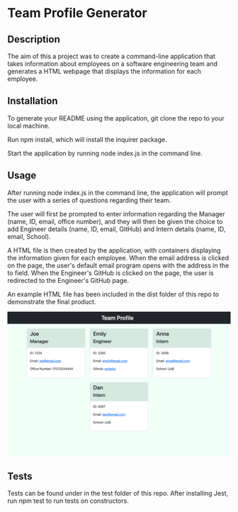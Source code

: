 # Team Profile Generator

## Description 

The aim of this a project was to create a command-line application that takes information about employees on a software engineering team and generates a HTML webpage that displays the information for each employee. 

## Installation 

To generate your README using the application, git clone the repo to your local machine.

Run npm install, which will install the inquirer package.

Start the application by running node index.js in the command line.

## Usage 


After running node index.js in the command line, the application will prompt the user with a series of questions regarding their team. 

The user will first be prompted to enter information regarding the Manager (name, ID, email, office number), and they will then be given the choice to add Engineer details (name, ID, email, GitHub) and Intern details (name, ID, email, School).

A HTML file is then created by the application, with containers displaying the information given for each employee. When the email address is clicked on the page, the user's default email program opens with the address in the to field. When the Engineer's GitHub is clicked on the page, the user is redirected to the Engineer's GitHub page. 

An example HTML file has been included in the dist folder of this repo to demonstrate the final product. 

![screenshot](images/screenshot.png?raw=true "screenshot")

## Tests

Tests can be found under in the test folder of this repo. After installing Jest, run npm test to run tests on constructors.